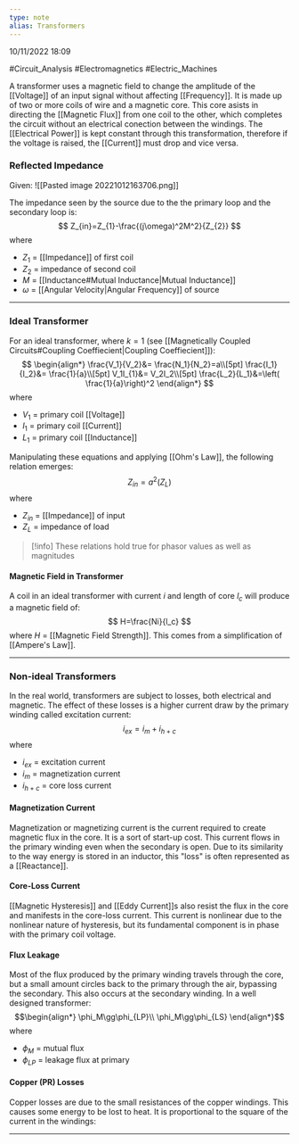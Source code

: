 ```yaml
---
type: note
alias: Transformers
---
```

10/11/2022 18:09

  #Circuit_Analysis #Electromagnetics #Electric_Machines 

A transformer uses a magnetic field to change the amplitude of the [[Voltage]] of an input signal without affecting [[Frequency]]. It is made up of two or more coils of wire and a magnetic core. This core asists in directing the [[Magnetic Flux]] from one coil to the other, which completes the circuit without an electrical conection between the windings. The [[Electrical Power]] is kept constant through this transformation, therefore if the voltage is raised, the [[Current]] must drop and vice versa. 


### Reflected Impedance 
Given:
![[Pasted image 20221012163706.png]]

The impedance seen by the source due to the the primary loop and the secondary loop is: 
$$
Z_{in}=Z_{1}-\frac{(j\omega)^2M^2}{Z_{2}}
$$
where
- $Z_{1}$ = [[Impedance]] of first coil
- $Z_{2}$ = impedance of second coil
- $M$ = [[Inductance#Mutual Inductance|Mutual Inductance]]
- $\omega$ = [[Angular Velocity|Angular Frequency]] of source

---

### Ideal Transformer
For an ideal transformer, where $k=1$ (see [[Magnetically Coupled Circuits#Coupling Coeffiecient|Coupling Coeffiecient]]):
$$
\begin{align*}
\frac{V_1}{V_2}&= \frac{N_1}{N_2}=a\\[5pt]
\frac{I_1}{I_2}&= \frac{1}{a}\\[5pt]
V_1I_{1}&= V_2I_2\\[5pt]
\frac{L_2}{L_1}&=\left( \frac{1}{a}\right)^2
\end{align*}
$$
where
- $V_1$ = primary coil [[Voltage]]
- $I_1$ = primary coil [[Current]]
- $L_1$ = primary coil [[Inductance]]

Manipulating these equations and applying [[Ohm's Law]], the following relation emerges:
$$
Z_{in}=a^2(Z_L)
$$
where
- $Z_{in}$ = [[Impedance]] of input
- $Z_L$ = impedance of load

>[!info]
>These relations hold true for phasor values as well as magnitudes

#### Magnetic Field in Transformer
A coil in an ideal transformer with current $i$ and length of core $l_c$ will produce a magnetic field of:
$$
H=\frac{Ni}{l_c}
$$
where $H$ = [[Magnetic Field Strength]]. This comes from a simplification of [[Ampere's Law]]. 

---

### Non-ideal Transformers
In the real world, transformers are subject to losses, both electrical and magnetic. The effect of these losses is a higher current draw by the primary winding called excitation current:
$$
i_{ex}=i_m+i_{h+c}
$$
where
- $i_{ex}$ = excitation current
- $i_m$ = magnetization current
- $i_{h+c}$ = core loss current

#### Magnetization Current
Magnetization or magnetizing current is the current required to create magnetic flux in the core. It is a sort of start-up cost. This current flows in the primary winding even when the secondary is open. Due to its similarity to the way energy is stored in an inductor, this "loss" is often represented as a [[Reactance]].

#### Core-Loss Current
[[Magnetic Hysteresis]] and [[Eddy Current]]s also resist the flux in the core and manifests in the core-loss current. This current is nonlinear due to the nonlinear nature of hysteresis, but its fundamental component is in phase with the primary coil voltage.

#### Flux Leakage
Most of the flux produced by the primary winding travels through the core, but a small amount circles back to the primary through the air, bypassing the secondary. This also occurs at the secondary winding. In a well designed transformer:
$$\begin{align*}
\phi_M\gg\phi_{LP}\\
\phi_M\gg\phi_{LS}
\end{align*}$$
where
- $\phi_M$ = mutual flux
- $\phi_{LP}$ = leakage flux at primary

#### Copper (PR) Losses
Copper losses are due to the small resistances of the copper windings. This causes some energy to be lost to heat. It is proportional to the square of the current in the windings:

---

